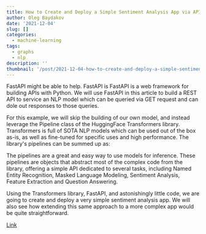 ```yaml
---
title: How to Create and Deploy a Simple Sentiment Analysis App via API
author: Oleg Baydakov
date: '2021-12-04'
slug: []
categories:
  - machine-learning
tags:
  - graphs
  - nlp
description: ''
thumbnail: '/post/2021-12-04-how-to-create-and-deploy-a-simple-sentiment-analysis-app-via-api/images/image.jpg'
---
```

FastAPI might be able to help. FastAPI is FastAPI is a web framework for building APIs with Python. We will use FastAPI in this article to build a REST API to service an NLP model which can be queried via GET request and can dole out responses to those queries.

For this example, we will skip the building of our own model, and instead leverage the Pipeline class of the HuggingFace Transformers library. Transformers is full of SOTA NLP models which can be used out of the box as-is, as well as fine-tuned for specific uses and high performance. The library's pipelines can be summed up as:

The pipelines are a great and easy way to use models for inference. These pipelines are objects that abstract most of the complex code from the library, offering a simple API dedicated to several tasks, including Named Entity Recognition, Masked Language Modeling, Sentiment Analysis, Feature Extraction and Question Answering.

Using the Transformers library, FastAPI, and astonishingly little code, we are going to create and deploy a very simple sentiment analysis app. We will also see how extending this same approach to a more complex app would be quite straightforward.

[Link](https://www.kdnuggets.com/2021/06/create-deploy-sentiment-analysis-app-api.html)